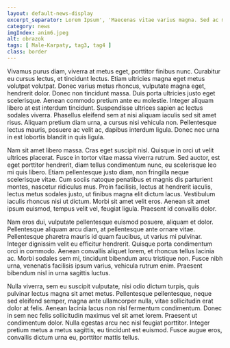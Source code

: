 ```yaml
---
layout: default-news-display
excerpt_separator: Lorem Ipsum', 'Maecenas vitae varius magna. Sed ac magna bibendum, auctor enim at, blandit nisi. Morbi gravida malesuada dolor, sit amet mattis mi viverra vitae.
category: news
imgIndex: anim6.jpeg
alt: obrazok
tags: [ Male-Karpaty, tag3, tag4 ]
class: border
---
```


Vivamus purus diam, viverra at metus eget, porttitor finibus nunc. Curabitur eu cursus lectus, et tincidunt lectus. Etiam ultricies magna eget metus volutpat volutpat. Donec varius metus rhoncus, vulputate magna eget, hendrerit dolor. Donec non tincidunt massa. Duis porta ultricies justo eget scelerisque. Aenean commodo pretium ante eu molestie. Integer aliquam libero at est interdum tincidunt. Suspendisse ultrices sapien ac lectus sodales viverra. Phasellus eleifend sem at nisi aliquam iaculis sed sit amet risus. Aliquam pretium diam urna, a cursus nisi vehicula non. Pellentesque lectus mauris, posuere ac velit ac, dapibus interdum ligula. Donec nec urna in est lobortis blandit in quis ligula.

Nam sit amet libero massa. Cras eget suscipit nisl. Quisque in orci ut velit ultrices placerat. Fusce in tortor vitae massa viverra rutrum. Sed auctor, est eget porttitor hendrerit, diam tellus condimentum nunc, eu scelerisque leo mi quis libero. Etiam pellentesque justo diam, non fringilla neque scelerisque vitae. Cum sociis natoque penatibus et magnis dis parturient montes, nascetur ridiculus mus. Proin facilisis, lectus at hendrerit iaculis, lectus metus sodales justo, ut finibus magna elit dictum lacus. Vestibulum iaculis rhoncus nisi ut dictum. Morbi sit amet velit eros. Aenean sit amet ipsum euismod, tempus velit vel, feugiat ligula. Praesent id convallis dolor.

Nam eros dui, vulputate pellentesque euismod posuere, aliquam et dolor. Pellentesque aliquam arcu diam, at pellentesque ante ornare vitae. Pellentesque pharetra mauris id quam faucibus, ut varius mi pulvinar. Integer dignissim velit eu efficitur hendrerit. Quisque porta condimentum orci in commodo. Aenean convallis aliquet lorem, et rhoncus tellus lacinia ac. Morbi sodales sem mi, tincidunt bibendum arcu tristique non. Fusce nibh urna, venenatis facilisis ipsum varius, vehicula rutrum enim. Praesent bibendum nisl in urna sagittis luctus.

Nulla viverra, sem eu suscipit vulputate, nisi odio dictum turpis, quis pulvinar lectus magna sit amet metus. Pellentesque pellentesque, neque sed eleifend semper, magna ante ullamcorper nulla, vitae sollicitudin erat dolor at felis. Aenean lacinia lacus non nisl fermentum condimentum. Donec in sem nec felis sollicitudin maximus vel sit amet lorem. Praesent ut condimentum dolor. Nulla egestas arcu nec nisl feugiat porttitor. Integer pretium metus a metus sagittis, eu tincidunt est euismod. Fusce augue eros, convallis dictum urna eu, porttitor mattis tellus.
